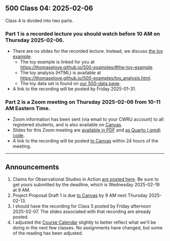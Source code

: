 ## 500 Class 04: 2025-02-06

Class 4 is divided into two parts.

### Part 1 is a recorded lecture you should watch before 10 AM on Thursday 2025-02-06.

- There are no slides for the recorded lecture. Instead, we discuss [the toy example](https://thomaselove.github.io/500-examples/).
    - The toy example is linked for you at <https://thomaselove.github.io/500-examples/#the-toy-example>.
    - The toy analysis (HTML) is available at <https://thomaselove.github.io/500-examples/toy_analysis.html>.
    - The toy data set is found on [our 500-data page](https://github.com/THOMASELOVE/500-data).
- A link to the recording will be posted by Friday 2025-01-31.

### Part 2 is a Zoom meeting on Thursday 2025-02-06 from **10-11 AM** Eastern Time. 

- Zoom information has been sent (via email to your CWRU account) to all registered students, and is also available on [Canvas](https://canvas.case.edu).
- Slides for this Zoom meeting are [available in PDF](https://github.com/THOMASELOVE/500-slides-2025/blob/main/500_slides04z.pdf) and [as Quarto (.qmd) code](https://github.com/THOMASELOVE/500-slides-2025/blob/main/500_slides03z.qmd).
- A link to the recording will be posted [to Canvas](https://canvas.case.edu/) within 24 hours of the meeting.

----

## Announcements

1. Claims for Observational Studies in Action [are posted here](https://github.com/THOMASELOVE/500-classes-2025/tree/main/osia). Be sure to get yours submitted by the deadline, which is Wednesday 2025-02-19 at 9 AM.
2. Project Proposal Draft 1 is due [to Canvas](https://canvas.case.edu/) by 9 AM next Thursday 2025-02-13.
3. I should have the recording for Class 5 posted by Friday afternoon 2025-02-07. The slides associated with that recording are already posted.
4. I adjusted the [Course Calendar](https://thomaselove.github.io/500-2025/calendar.html) slightly to better reflect what we'll be doing in the next few classes. No assignments have changed, but some of the reading has been adjusted.
